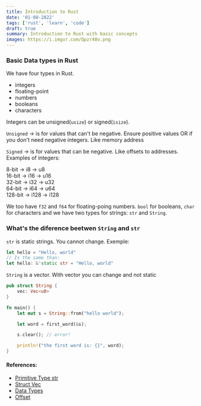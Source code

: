 ```yaml
---
title: Introduction to Rust
date: '01-08-2022'
tags: ['rust', 'learn', 'code']
draft: true
summary: Introduction to Rust with basic concepts
images: https://i.imgur.com/Qpzr40o.png
---
```


### Basic Data types in Rust

We have four types in Rust.

- integers
- floating-point
- numbers
- booleans
- characters

Integers can be unsigned(`usize`) or signed(`isize`).

`Unsigned` -> is for values that can't be negative. Ensure positive values OR if you don't need negative integers. Like memory address

`Signed` -> is for values that can be negative. Like offsets to addresses.
Examples of integers:

8-bit -> i8 -> u8\
16-bit -> i16 -> u16\
32-bit -> i32 -> u32\
64-bit -> i64 -> u64\
128-bit -> i128 -> i128

We too have `f32` and `f64` for floating-poing numbers. `bool` for booleans, `char` for characters and we have two types for strings: `str` and `String`.

### What's the diference beetwen `String` and `str`

`str` is static strings. You cannot change. Exemple:

```rust
let hello = "Hello, world"
// Is the same than:
let hello: &'static str = "Hello, world"
```

`String` is a vector. With vector you can change and not static

```rust
pub struct String {
    vec: Vec<u8>
}
```

```rust
fn main() {
    let mut s = String::from("hello world");

    let word = first_word(&s);

    s.clear(); // error!

    println!("the first word is: {}", word);
}
```

#### References:

- [Primitive Type str](https://doc.rust-lang.org/std/primitive.str.html)
- [Struct Vec](https://doc.rust-lang.org/std/vec/struct.Vec.html)
- [Data Types](https://doc.rust-lang.org/book/ch03-02-data-types.html)
- [Offset](<https://en.wikipedia.org/wiki/Offset_(computer_science)>)
